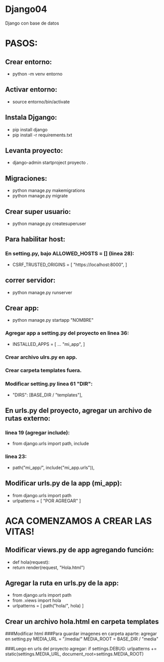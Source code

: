 # Django04
Django con base de datos

# PASOS: 
## Crear entorno: 
- python -m venv entorno

## Activar entorno:
- source entorno/bin/activate

## Instala Djgango:
- pip install django
- pip install -r requirements.txt

## Levanta proyecto:
- django-admin startproject proyecto .

## Migraciones:
- python manage.py makemigrations
- python manage.py migrate

## Crear super usuario:
- python manage.py createsuperuser

## Para habilitar host:
### En setting.py, bajo ALLOWED_HOSTS = [] (linea 28):
- CSRF_TRUSTED_ORIGINS = [ "https://localhost:8000", ]

## correr servidor:
- python manage.py runserver

## Crear app:
- python manage.py startapp "NOMBRE"

### Agregar app a setting.py del proyecto en linea 36:
- INSTALLED_APPS = [ ... "mi_app", ]

### Crear archivo ulrs.py en app. 
### Crear carpeta templates fuera. 
### Modificar setting.py linea 61 "DIR":
- "DIRS": [BASE_DIR / "templates"],

## En urls.py del proyecto, agregar un archivo de rutas externo: 
### linea 19 (agregar include):
- from django.urls import path, include
### linea 23: 
- path("mi_app/", include("mi_app.urls")),

## Modificar urls.py de la app (mi_app):
- from django.urls import path
- urlpatterns = [ "POR AGREGAR" ]

# ACA COMENZAMOS A CREAR LAS VITAS! 
## Modificar views.py de app agregando función:
- def hola(request): 
-   return render(request, "Hola.html")

## Agregar la ruta en urls.py de la app:
- from django.urls import path 
- from .views import hola
- urlpatterns = [ path("hola/", hola) ]

## Crear un archivo hola.html en carpeta templates

###Modificar html ###Para guardar imagenes en carpeta aparte: agregar en setting.py MEDIA_URL = "/media/" MEDIA_ROOT = BASE_DIR / "media"

###Luego en urls del proyecto agregar: if settings.DEBUG: urlpatterns += static(settings.MEDIA_URL, document_root=settings.MEDIA_ROOT)